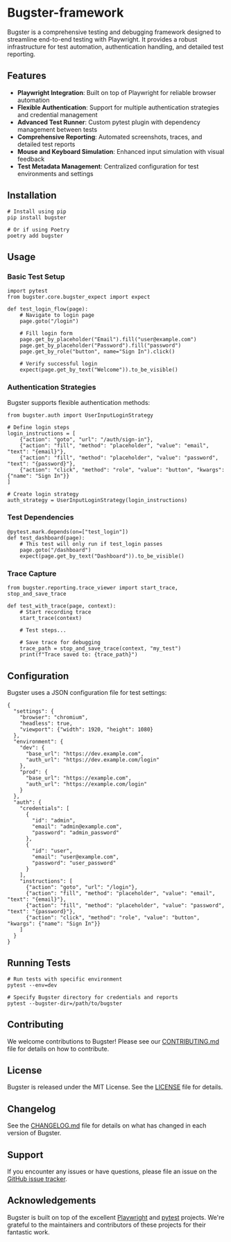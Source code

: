 # Bugster-framework

Bugster is a comprehensive testing and debugging framework designed to streamline end-to-end testing with Playwright. It provides a robust infrastructure for test automation, authentication handling, and detailed test reporting.

## Features

- **Playwright Integration**: Built on top of Playwright for reliable browser automation
- **Flexible Authentication**: Support for multiple authentication strategies and credential management
- **Advanced Test Runner**: Custom pytest plugin with dependency management between tests
- **Comprehensive Reporting**: Automated screenshots, traces, and detailed test reports
- **Mouse and Keyboard Simulation**: Enhanced input simulation with visual feedback
- **Test Metadata Management**: Centralized configuration for test environments and settings

## Installation

```language=bash
# Install using pip
pip install bugster

# Or if using Poetry
poetry add bugster
```

## Usage

### Basic Test Setup

```language=python
import pytest
from bugster.core.bugster_expect import expect

def test_login_flow(page):
    # Navigate to login page
    page.goto("/login")
    
    # Fill login form
    page.get_by_placeholder("Email").fill("user@example.com")
    page.get_by_placeholder("Password").fill("password")
    page.get_by_role("button", name="Sign In").click()
    
    # Verify successful login
    expect(page.get_by_text("Welcome")).to_be_visible()
```

### Authentication Strategies

Bugster supports flexible authentication methods:

```language=python
from bugster.auth import UserInputLoginStrategy

# Define login steps
login_instructions = [
    {"action": "goto", "url": "/auth/sign-in"},
    {"action": "fill", "method": "placeholder", "value": "email", "text": "{email}"},
    {"action": "fill", "method": "placeholder", "value": "password", "text": "{password}"},
    {"action": "click", "method": "role", "value": "button", "kwargs": {"name": "Sign In"}}
]

# Create login strategy
auth_strategy = UserInputLoginStrategy(login_instructions)
```

### Test Dependencies

```language=python
@pytest.mark.depends(on=["test_login"])
def test_dashboard(page):
    # This test will only run if test_login passes
    page.goto("/dashboard")
    expect(page.get_by_text("Dashboard")).to_be_visible()
```

### Trace Capture

```language=python
from bugster.reporting.trace_viewer import start_trace, stop_and_save_trace

def test_with_trace(page, context):
    # Start recording trace
    start_trace(context)
    
    # Test steps...
    
    # Save trace for debugging
    trace_path = stop_and_save_trace(context, "my_test")
    print(f"Trace saved to: {trace_path}")
```

## Configuration

Bugster uses a JSON configuration file for test settings:

```language=json
{
  "settings": {
    "browser": "chromium",
    "headless": true,
    "viewport": {"width": 1920, "height": 1080}
  },
  "environment": {
    "dev": {
      "base_url": "https://dev.example.com",
      "auth_url": "https://dev.example.com/login"
    },
    "prod": {
      "base_url": "https://example.com",
      "auth_url": "https://example.com/login"
    }
  },
  "auth": {
    "credentials": [
      {
        "id": "admin",
        "email": "admin@example.com",
        "password": "admin_password"
      },
      {
        "id": "user",
        "email": "user@example.com",
        "password": "user_password"
      }
    ],
    "instructions": [
      {"action": "goto", "url": "/login"},
      {"action": "fill", "method": "placeholder", "value": "email", "text": "{email}"},
      {"action": "fill", "method": "placeholder", "value": "password", "text": "{password}"},
      {"action": "click", "method": "role", "value": "button", "kwargs": {"name": "Sign In"}}
    ]
  }
}
```

## Running Tests

```language=bash
# Run tests with specific environment
pytest --env=dev

# Specify Bugster directory for credentials and reports
pytest --bugster-dir=/path/to/bugster
```


## Contributing

We welcome contributions to Bugster! Please see our [CONTRIBUTING.md](CONTRIBUTING.md) file for details on how to contribute.

## License

Bugster is released under the MIT License. See the [LICENSE](LICENSE) file for details.

## Changelog

See the [CHANGELOG.md](CHANGELOG.md) file for details on what has changed in each version of Bugster.

## Support

If you encounter any issues or have questions, please file an issue on the [GitHub issue tracker](https://github.com/yourusername/bugster/issues).

## Acknowledgements

Bugster is built on top of the excellent [Playwright](https://playwright.dev/) and [pytest](https://docs.pytest.org/) projects. We're grateful to the maintainers and contributors of these projects for their fantastic work.
